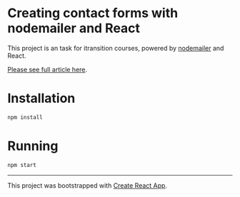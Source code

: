 # Creating contact forms with nodemailer and React

This project is an task for itransition courses, powered by [nodemailer](https://nodemailer.com) and React.

[Please see full article here](https://ciunkos.com/creating-contact-forms-with-nodemailer-and-react).

# Installation

```sh
npm install
```

# Running

```sh
npm start
```

------

This project was bootstrapped with [Create React App](https://github.com/facebookincubator/create-react-app).
